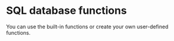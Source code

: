# SQL database functions

You can use the built-in functions or create your own user-defined functions.
